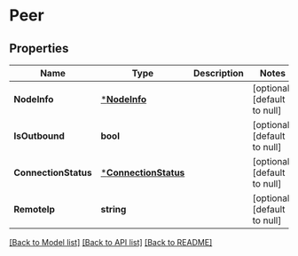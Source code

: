 # Peer

## Properties
Name | Type | Description | Notes
------------ | ------------- | ------------- | -------------
**NodeInfo** | [***NodeInfo**](NodeInfo.md) |  | [optional] [default to null]
**IsOutbound** | **bool** |  | [optional] [default to null]
**ConnectionStatus** | [***ConnectionStatus**](ConnectionStatus.md) |  | [optional] [default to null]
**RemoteIp** | **string** |  | [optional] [default to null]

[[Back to Model list]](../README.md#documentation-for-models) [[Back to API list]](../README.md#documentation-for-api-endpoints) [[Back to README]](../README.md)

